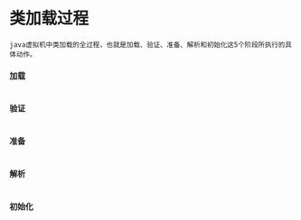 # 类加载过程

```
java虚拟机中类加载的全过程，也就是加载、验证、准备、解析和初始化这5个阶段所执行的具体动作。
```



#### 加载

```

```

#### 验证

```

```

#### 准备

```

```

#### 解析

```

```

#### 初始化

```

```

